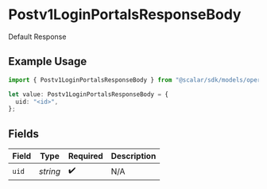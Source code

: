 # Postv1LoginPortalsResponseBody

Default Response

## Example Usage

```typescript
import { Postv1LoginPortalsResponseBody } from "@scalar/sdk/models/operations";

let value: Postv1LoginPortalsResponseBody = {
  uid: "<id>",
};
```

## Fields

| Field              | Type               | Required           | Description        |
| ------------------ | ------------------ | ------------------ | ------------------ |
| `uid`              | *string*           | :heavy_check_mark: | N/A                |